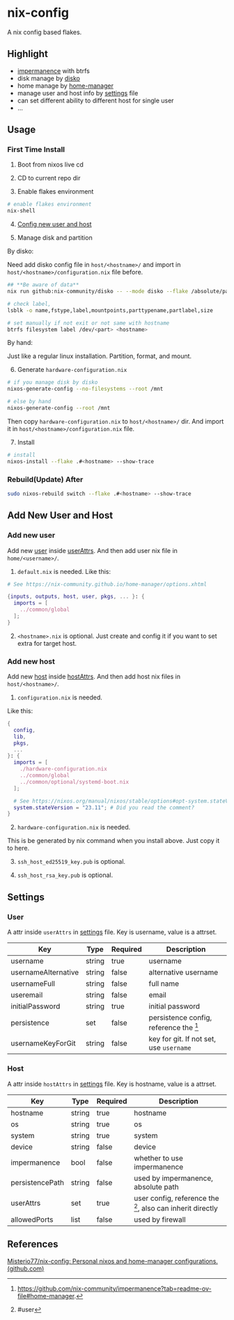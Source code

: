 # nix-config

A nix config based flakes.

## Highlight

- [impermanence](https://github.com/nix-community/impermanence) with btrfs
- disk manage by [disko](https://github.com/nix-community/disko)
- home manage by [home-manager](https://github.com/nix-community/home-manager)
- manage user and host info by [settings](./settings.nix) file
- can set different ability to different host for single user
- ...

## Usage

### First Time Install

1. Boot from nixos live cd

2. CD to current repo dir

3. Enable flakes environment

```bash
# enable flakes environment
nix-shell
```

4. [Config new user and host](#add-new-user-and-host)

5. Manage disk and partition

By disko:

Need add disko config file in `host/<hostname>/` and import in `host/<hostname>/configuration.nix` file  before.

```bash
## **Be aware of data**
nix run github:nix-community/disko -- --mode disko --flake /absolute/path/to/current/repo#<hostname>

# check label, 
lsblk -o name,fstype,label,mountpoints,parttypename,partlabel,size

# set manually if not exit or not same with hostname
btrfs filesystem label /dev/<part> <hostname>
```

By hand:

Just like a regular linux installation. Partition, format, and mount.

6. Generate `hardware-configuration.nix`

```bash
# if you manage disk by disko
nixos-generate-config --no-filesystems --root /mnt

# else by hand
nixos-generate-config --root /mnt
```

Then copy `hardware-configuration.nix` to `host/<hostname>/` dir. And import it in `host/<hostname>/configuration.nix` file.

7. Install

```bash
# install 
nixos-install --flake .#<hostname> --show-trace
```

### Rebuild(Update) After

```bash
sudo nixos-rebuild switch --flake .#<hostname> --show-trace
```

## Add New User and Host

### Add new user

Add new [user](#user) inside [userAttrs](./settings.nix). And then add user nix file in `home/<username>/`.

1. `default.nix` is needed. Like this:

```nix
# See https://nix-community.github.io/home-manager/options.xhtml

{inputs, outputs, host, user, pkgs, ... }: {
  imports = [
    ../common/global
  ];
}
```

2. `<hostname>.nix` is optional. Just create and config it if you want to set extra for target host.

### Add new host

Add new [host](#host) inside [hostAttrs](./settings.nix). And then add host nix files in `host/<hostname>/`.

1. `configuration.nix` is needed. 

Like this:

```nix
{
  config,
  lib,
  pkgs,
  ...
}: {
  imports = [
    ./hardware-configuration.nix
    ../common/global
    ../common/optional/systemd-boot.nix
  ];

  # See https://nixos.org/manual/nixos/stable/options#opt-system.stateVersion .
  system.stateVersion = "23.11"; # Did you read the comment?
}
```

2. `hardware-configuration.nix` is needed. 

This is be generated by nix command when you install above. Just copy it to here.

3. `ssh_host_ed25519_key.pub` is optional.

4. `ssh_host_rsa_key.pub` is optional.

## Settings

### User

A attr inside `userAttrs` in [settings](./settings.nix) file. Key is username, value is a attrset.

| Key                 | Type   | Required | Description                                       |
| ------------------- | ------ | -------- | ------------------------------------------------- |
| username            | string | true     | username                                          |
| usernameAlternative | string | false    | alternative username                              |
| usernameFull        | string | false    | full name                                         |
| useremail           | string | false    | email                                             |
| initialPassword     | string | true     | initial password                                  |
| persistence         | set    | false    | persistence config, reference the [^impermanence] |
| usernameKeyForGit   | string | false    | key for git. If not set, use `username`           |

[^impermanence]: https://github.com/nix-community/impermanence?tab=readme-ov-file#home-manager.

### Host

A attr inside `hostAttrs` in [settings](./settings.nix) file. Key is hostname, value is a attrset.

| Key             | Type   | Required | Description                                                   |
| --------------- | ------ | -------- | ------------------------------------------------------------- |
| hostname        | string | true     | hostname                                                      |
| os              | string | true     | os                                                            |
| system          | string | true     | system                                                        |
| device          | string | false    | device                                                        |
| impermanence    | bool   | false    | whether to use impermanence                                   |
| persistencePath | string | false    | used by impermanence, absolute path                           |
| userAttrs       | set    | true     | user config, reference the [^user], also can inherit directly |
| allowedPorts    | list   | false    | used by firewall                                              |

[^user]: #user


## References

[Misterio77/nix-config: Personal nixos and home-manager configurations. (github.com)](https://github.com/Misterio77/nix-config)
